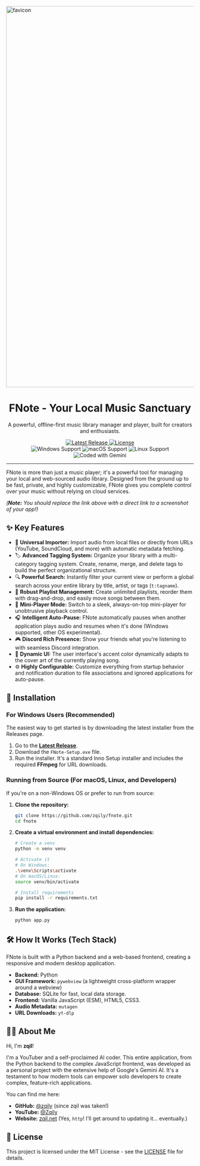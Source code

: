<img width="1024" height="1024" alt="favicon" src="https://github.com/user-attachments/assets/71e72319-2b2e-46e1-a587-ee0b5e467842" />

<h1 align="center">FNote - Your Local Music Sanctuary</h1>

<p align="center">
  A powerful, offline-first music library manager and player, built for creators and enthusiasts.
</p>

<p align="center">
  <a href="https://github.com/zqily/fnote/releases/latest">
    <img src="https://img.shields.io/github/v/release/zqily/fnote?style=for-the-badge&label=Latest%20Version" alt="Latest Release">
  </a>
  <a href="LICENSE">
    <img src="https://img.shields.io/github/license/zqily/fnote?style=for-the-badge&color=blue" alt="License">
  </a>
  <br>
  <img src="https://img.shields.io/badge/Windows-Supported-blue?style=flat-square&logo=windows" alt="Windows Support">
  <img src="https://img.shields.io/badge/macOS-From Source-lightgrey?style=flat-square&logo=apple" alt="macOS Support">
  <img src="https://img.shields.io/badge/Linux-From Source-lightgrey?style=flat-square&logo=linux" alt="Linux Support">
  <img src="https://img.shields.io/badge/Coded_with-Gemini_AI-4285F4?style=flat-square&logo=google" alt="Coded with Gemini">
</p>

---

FNote is more than just a music player; it's a powerful tool for managing your local and web-sourced audio library. Designed from the ground up to be fast, private, and highly customizable, FNote gives you complete control over your music without relying on cloud services.


*(**Note:** You should replace the link above with a direct link to a screenshot of your app!)*

## ✨ Key Features

-   🎵 **Universal Importer:** Import audio from local files or directly from URLs (YouTube, SoundCloud, and more) with automatic metadata fetching.
-   🏷️ **Advanced Tagging System:** Organize your library with a multi-category tagging system. Create, rename, merge, and delete tags to build the perfect organizational structure.
-   🔍 **Powerful Search:** Instantly filter your current view or perform a global search across your entire library by title, artist, or tags (`t:tagname`).
-   📜 **Robust Playlist Management:** Create unlimited playlists, reorder them with drag-and-drop, and easily move songs between them.
-   🚀 **Mini-Player Mode:** Switch to a sleek, always-on-top mini-player for unobtrusive playback control.
-   🎧 **Intelligent Auto-Pause:** FNote automatically pauses when another application plays audio and resumes when it's done (Windows supported, other OS experimental).
-   🎮 **Discord Rich Presence:** Show your friends what you're listening to with seamless Discord integration.
-   🎨 **Dynamic UI:** The user interface's accent color dynamically adapts to the cover art of the currently playing song.
-   ⚙️ **Highly Configurable:** Customize everything from startup behavior and notification duration to file associations and ignored applications for auto-pause.

## 🚀 Installation

### For Windows Users (Recommended)

The easiest way to get started is by downloading the latest installer from the Releases page.

1.  Go to the **[Latest Release](https://github.com/zqily/fnote/releases/latest)**.
2.  Download the `FNote-Setup.exe` file.
3.  Run the installer. It's a standard Inno Setup installer and includes the required **FFmpeg** for URL downloads.

### Running from Source (For macOS, Linux, and Developers)

If you're on a non-Windows OS or prefer to run from source:

1.  **Clone the repository:**
    ```bash
    git clone https://github.com/zqily/fnote.git
    cd fnote
    ```

2.  **Create a virtual environment and install dependencies:**
    ```bash
    # Create a venv
    python -m venv venv

    # Activate it
    # On Windows:
    .\venv\Scripts\activate
    # On macOS/Linux:
    source venv/bin/activate

    # Install requirements
    pip install -r requirements.txt
    ```

3.  **Run the application:**
    ```bash
    python app.py
    ```

## 🛠️ How It Works (Tech Stack)

FNote is built with a Python backend and a web-based frontend, creating a responsive and modern desktop application.

-   **Backend:** Python
-   **GUI Framework:** `pywebview` (a lightweight cross-platform wrapper around a webview)
-   **Database:** SQLite for fast, local data storage.
-   **Frontend:** Vanilla JavaScript (ESM), HTML5, CSS3.
-   **Audio Metadata:** `mutagen`
-   **URL Downloads:** `yt-dlp`

## 👨‍💻 About Me

Hi, I'm **zqil**!

I'm a YouTuber and a self-proclaimed AI coder. This entire application, from the Python backend to the complex JavaScript frontend, was developed as a personal project with the extensive help of Google's Gemini AI. It's a testament to how modern tools can empower solo developers to create complex, feature-rich applications.

You can find me here:
-   **GitHub:** [@zqily](https://github.com/zqily) (since zqil was taken!)
-   **YouTube:** [@Zqily](https://www.youtube.com/@Zqily)
-   **Website:** [zqil.net](http://zqil.net) (Yes, `http`! I'll get around to updating it... eventually.)

## 📄 License

This project is licensed under the MIT License - see the [LICENSE](LICENSE) file for details.
